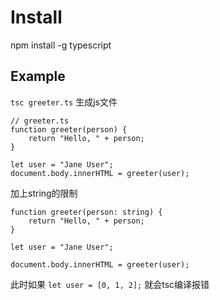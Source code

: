 # Install
npm install -g typescript

 
## Example
`tsc greeter.ts` 生成js文件
```
// greeter.ts
function greeter(person) {
    return "Hello, " + person;
}

let user = "Jane User";
document.body.innerHTML = greeter(user);
```

加上string的限制
```
function greeter(person: string) {
    return "Hello, " + person;
}

let user = "Jane User";

document.body.innerHTML = greeter(user);
```
此时如果 `let user = [0, 1, 2];` 就会tsc编译报错




